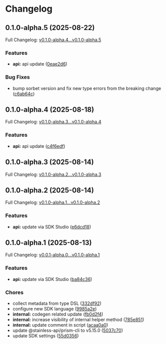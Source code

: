 # Changelog

## 0.1.0-alpha.5 (2025-08-22)

Full Changelog: [v0.1.0-alpha.4...v0.1.0-alpha.5](https://github.com/DayMoonDevelopment/post-for-me-ruby/compare/v0.1.0-alpha.4...v0.1.0-alpha.5)

### Features

* **api:** api update ([0eae2d6](https://github.com/DayMoonDevelopment/post-for-me-ruby/commit/0eae2d659f9b0faeb3e8bcddb12a273343314e3d))


### Bug Fixes

* bump sorbet version and fix new type errors from the breaking change ([c6ab64c](https://github.com/DayMoonDevelopment/post-for-me-ruby/commit/c6ab64c6459562d58a4858b6a9a47e9a1cdf6c73))

## 0.1.0-alpha.4 (2025-08-18)

Full Changelog: [v0.1.0-alpha.3...v0.1.0-alpha.4](https://github.com/DayMoonDevelopment/post-for-me-ruby/compare/v0.1.0-alpha.3...v0.1.0-alpha.4)

### Features

* **api:** api update ([c4f6edf](https://github.com/DayMoonDevelopment/post-for-me-ruby/commit/c4f6edf0b6af61e9490d6f82227ae3ec87257d11))

## 0.1.0-alpha.3 (2025-08-14)

Full Changelog: [v0.1.0-alpha.2...v0.1.0-alpha.3](https://github.com/DayMoonDevelopment/post-for-me-ruby/compare/v0.1.0-alpha.2...v0.1.0-alpha.3)

## 0.1.0-alpha.2 (2025-08-14)

Full Changelog: [v0.1.0-alpha.1...v0.1.0-alpha.2](https://github.com/DayMoonDevelopment/post-for-me-ruby/compare/v0.1.0-alpha.1...v0.1.0-alpha.2)

### Features

* **api:** update via SDK Studio ([e6dcd18](https://github.com/DayMoonDevelopment/post-for-me-ruby/commit/e6dcd18301dfba1f3599c190d9fe0122e13f5795))

## 0.1.0-alpha.1 (2025-08-13)

Full Changelog: [v0.0.1-alpha.0...v0.1.0-alpha.1](https://github.com/DayMoonDevelopment/post-for-me-ruby/compare/v0.0.1-alpha.0...v0.1.0-alpha.1)

### Features

* **api:** update via SDK Studio ([ba84c36](https://github.com/DayMoonDevelopment/post-for-me-ruby/commit/ba84c363df972115536055a856fc88018bd100a1))


### Chores

* collect metadata from type DSL ([332df92](https://github.com/DayMoonDevelopment/post-for-me-ruby/commit/332df92f64a5c4c4a785fd4f0fbb3592e44a76b1))
* configure new SDK language ([9985a2e](https://github.com/DayMoonDevelopment/post-for-me-ruby/commit/9985a2e4959261f12d25399c53a185b6cf7f899a))
* **internal:** codegen related update ([fb0d2f4](https://github.com/DayMoonDevelopment/post-for-me-ruby/commit/fb0d2f491fb6ecfd9228f17b7dbacfc058861b65))
* **internal:** increase visibility of internal helper method ([785e851](https://github.com/DayMoonDevelopment/post-for-me-ruby/commit/785e851acf28360a16f0ea52908f2f5e30a9328f))
* **internal:** update comment in script ([acaa0a0](https://github.com/DayMoonDevelopment/post-for-me-ruby/commit/acaa0a02d1cd0322c46f149988d2465150c95ca7))
* update @stainless-api/prism-cli to v5.15.0 ([5037c70](https://github.com/DayMoonDevelopment/post-for-me-ruby/commit/5037c7051dd04812b7d0ddc48b32ab3df66c3d86))
* update SDK settings ([55d0356](https://github.com/DayMoonDevelopment/post-for-me-ruby/commit/55d0356920869865280bc1d4e8228c27ab6e871f))
